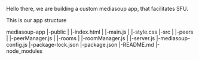 Hello there, we are building a custom mediasoup app, 
that facilitates SFU.

This is our app structure

mediasoup-app
|-public
|   |-index.html
|   |-main.js
|   |-style.css
|-src
|   |-peers
|      |-peerManager.js
|   |-rooms
|      |-roomManager.js
|   |-server.js
|-mediasoup-config.js
|-package-lock.json
|-package.json
|-README.md
|-node_modules